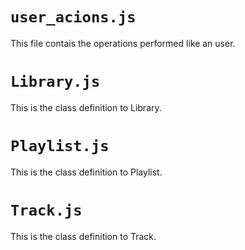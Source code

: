 # `user_acions.js` 
This file contais the operations performed like an user.


# `Library.js`
This is the class definition to Library.


# `Playlist.js`
This is the class definition to Playlist.


# `Track.js`
This is the class definition to Track.